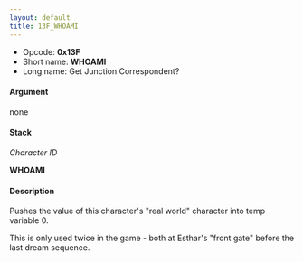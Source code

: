 ```yaml
---
layout: default
title: 13F_WHOAMI
---
```


-   Opcode: **0x13F**
-   Short name: **WHOAMI**
-   Long name: Get Junction Correspondent?

#### Argument

none

#### Stack

  
*Character ID*

**WHOAMI**

#### Description

Pushes the value of this character's "real world" character into temp variable 0.

This is only used twice in the game - both at Esthar's "front gate" before the last dream sequence.
